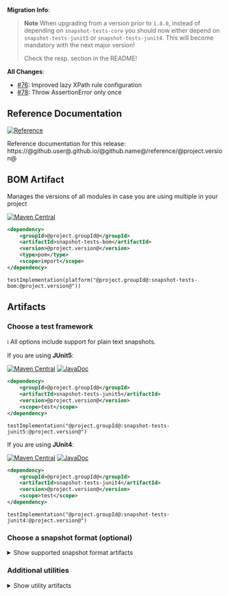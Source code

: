 **Migration Info**: 

> **Note**
> When upgrading from a version prior to `1.8.0`, instead of depending on `snapshot-tests-core` you should now 
> either depend on `snapshot-tests-junit5` or `snapshot-tests-junit4`. 
> This will become mandatory with the next major version!
> 
> Check the resp. section in the README!

**All Changes**: 

* [#76](https://github.com/skuzzle/snapshot-tests/issues/76): Improved lazy XPath rule configuration
* [#78](https://github.com/skuzzle/snapshot-tests/issues/78): Throw AssertionError only once


## Reference Documentation

[![Reference](https://img.shields.io/static/v1?label=Reference&message=@project.version@&color=orange)](https://@github.user@.github.io/@github.name@/reference/@project.version@)

Reference documentation for this release: https://@github.user@.github.io/@github.name@/reference/@project.version@


## BOM Artifact
Manages the versions of all modules in case you are using multiple in your project

[![Maven Central](https://img.shields.io/static/v1?label=MavenCentral&message=@project.version@&color=blue)](https://search.maven.org/artifact/@project.groupId@/snapshot-tests-bom/@project.version@/jar)

```xml
<dependency>
    <groupId>@project.groupId@</groupId>
    <artifactId>snapshot-tests-bom</artifactId>
    <version>@project.version@</version>
    <type>pom</type>
    <scope>import</scope>
</dependency>
```

```
testImplementation(platform("@project.groupId@:snapshot-tests-bom:@project.version@"))
```

## Artifacts

### Choose a test framework

ℹ️ All options include support for plain text snapshots.

If you are using **JUnit5**:

[![Maven Central](https://img.shields.io/static/v1?label=MavenCentral&message=@project.version@&color=blue)](https://search.maven.org/artifact/@project.groupId@/snapshot-tests-junit5/@project.version@/jar) [![JavaDoc](https://img.shields.io/static/v1?label=JavaDoc&message=@project.version@&color=orange)](http://www.javadoc.io/doc/@project.groupId@/snapshot-tests-junit5/@project.version@)

```xml
<dependency>
    <groupId>@project.groupId@</groupId>
    <artifactId>snapshot-tests-junit5</artifactId>
    <version>@project.version@</version>
    <scope>test</scope>
</dependency>
```

```
testImplementation("@project.groupId@:snapshot-tests-junit5:@project.version@")
```

If you are using **JUnit4**:

[![Maven Central](https://img.shields.io/static/v1?label=MavenCentral&message=@project.version@&color=blue)](https://search.maven.org/artifact/@project.groupId@/snapshot-tests-junit4/@project.version@/jar) [![JavaDoc](https://img.shields.io/static/v1?label=JavaDoc&message=@project.version@&color=orange)](http://www.javadoc.io/doc/@project.groupId@/snapshot-tests-junit4/@project.version@)

```xml
<dependency>
    <groupId>@project.groupId@</groupId>
    <artifactId>snapshot-tests-junit4</artifactId>
    <version>@project.version@</version>
    <scope>test</scope>
</dependency>
```

```
testImplementation("@project.groupId@:snapshot-tests-junit4:@project.version@")
```

### Choose a snapshot format (optional)
<details>
    <summary>Show supported snapshot format artifacts</summary>
    
If you want **JSON** based snapshots:

[![Maven Central](https://img.shields.io/static/v1?label=MavenCentral&message=@project.version@&color=blue)](https://search.maven.org/artifact/@project.groupId@/snapshot-tests-jackson/@project.version@/jar) [![JavaDoc](https://img.shields.io/static/v1?label=JavaDoc&message=@project.version@&color=orange)](http://www.javadoc.io/doc/@project.groupId@/snapshot-tests-jackson/@project.version@)

```xml
<dependency>
    <groupId>@project.groupId@</groupId>
    <artifactId>snapshot-tests-jackson</artifactId>
    <version>@project.version@</version>
    <scope>test</scope>
</dependency>
```

```
testImplementation("@project.groupId@:snapshot-tests-jackson:@project.version@")
```

If you want **XML** based snapshots using jaxb and `javax.xml` legacy namespaces:

[![Maven Central](https://img.shields.io/static/v1?label=MavenCentral&message=@project.version@&color=blue)](https://search.maven.org/artifact/@project.groupId@/snapshot-tests-jaxb/@project.version@/jar) [![JavaDoc](https://img.shields.io/static/v1?label=JavaDoc&message=@project.version@&color=orange)](http://www.javadoc.io/doc/@project.groupId@/snapshot-tests-jaxb/@project.version@)

```xml
<dependency>
    <groupId>@project.groupId@</groupId>
    <artifactId>snapshot-tests-jaxb</artifactId>
    <version>@project.version@</version>
    <scope>test</scope>
</dependency>
```

```
testImplementation("@project.groupId@:snapshot-tests-jaxb:@project.version@")
```

If you want **XML** based snapshots using jaxb new `jakarta.xml` namespaces:

[![Maven Central](https://img.shields.io/static/v1?label=MavenCentral&message=@project.version@&color=blue)](https://search.maven.org/artifact/@project.groupId@/snapshot-tests-jaxb-jakarta/@project.version@/jar) [![JavaDoc](https://img.shields.io/static/v1?label=JavaDoc&message=@project.version@&color=orange)](http://www.javadoc.io/doc/@project.groupId@/snapshot-tests-jaxb-jakarta/@project.version@)

```xml
<dependency>
    <groupId>@project.groupId@</groupId>
    <artifactId>snapshot-tests-jaxb-jakarta</artifactId>
    <version>@project.version@</version>
    <scope>test</scope>
</dependency>
```

```
testImplementation("@project.groupId@:snapshot-tests-jaxb-jakarta:@project.version@")
```

If you want **HTML** based snapshots:

[![Maven Central](https://img.shields.io/static/v1?label=MavenCentral&message=@project.version@&color=blue)](https://search.maven.org/artifact/@project.groupId@/snapshot-tests-html/@project.version@/jar) [![JavaDoc](https://img.shields.io/static/v1?label=JavaDoc&message=@project.version@&color=orange)](http://www.javadoc.io/doc/@project.groupId@/snapshot-tests-html/@project.version@)

```xml
<dependency>
    <groupId>@project.groupId@</groupId>
    <artifactId>snapshot-tests-html</artifactId>
    <version>@project.version@</version>
    <scope>test</scope>
</dependency>
```

```
testImplementation("@project.groupId@:snapshot-tests-html:@project.version@")
```
</details>

### Additional utilities

<details>
    <summary>Show utility artifacts</summary>

Directory Params

[![Maven Central](https://img.shields.io/static/v1?label=MavenCentral&message=@project.version@&color=blue)](https://search.maven.org/artifact/@project.groupId@/snapshot-tests-directory-params/@project.version@/jar) [![JavaDoc](https://img.shields.io/static/v1?label=JavaDoc&message=@project.version@&color=orange)](http://www.javadoc.io/doc/@project.groupId@/snapshot-tests-directory-params/@project.version@)

```xml
<dependency>
    <groupId>@project.groupId@</groupId>
    <artifactId>snapshot-tests-directory-params</artifactId>
    <version>@project.version@</version>
    <scope>test</scope>
</dependency>
```

```
testImplementation("@project.groupId@:snapshot-tests-directory-params:@project.version@")
```

Object normalization (⚠️ Experimental⚠)

[![Maven Central](https://img.shields.io/static/v1?label=MavenCentral&message=@project.version@&color=blue)](https://search.maven.org/artifact/@project.groupId@/snapshot-tests-normalize/@project.version@/jar) [![JavaDoc](https://img.shields.io/static/v1?label=JavaDoc&message=@project.version@&color=orange)](http://www.javadoc.io/doc/@project.groupId@/snapshot-tests-normalize/@project.version@)

```xml
<dependency>
    <groupId>@project.groupId@</groupId>
    <artifactId>snapshot-tests-normalize</artifactId>
    <version>@project.version@</version>
    <scope>test</scope>
</dependency>
```

```
testImplementation("@project.groupId@:snapshot-tests-normalize:@project.version@")
```
</details>